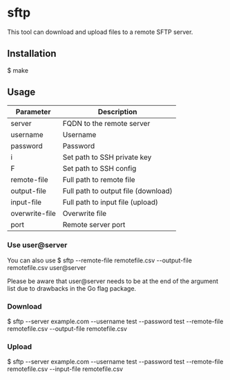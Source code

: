 # sftp

This tool can download and upload files to a remote SFTP server.

## Installation

$ make

## Usage

| Parameter | Description |
| --------- | ----------- |
| server | FQDN to the remote server |
| username | Username |
| password | Password |
| i | Set path to SSH private key |
| F | Set path to SSH config |
| remote-file | Full path to remote file |
| output-file | Full path to output file (download) |
| input-file | Full path to input file (upload) |
| overwrite-file | Overwrite file |
| port | Remote server port |

### Use user@server

You can also use $ sftp --remote-file remotefile.csv --output-file remotefile.csv user@server

Please be aware that user@server needs to be at the end of the argument list due to drawbacks in the Go flag package.

### Download

$ sftp --server example.com --username test --password test --remote-file remotefile.csv --output-file remotefile.csv

### Upload

$ sftp --server example.com --username test --password test --remote-file remotefile.csv --input-file remotefile.csv
